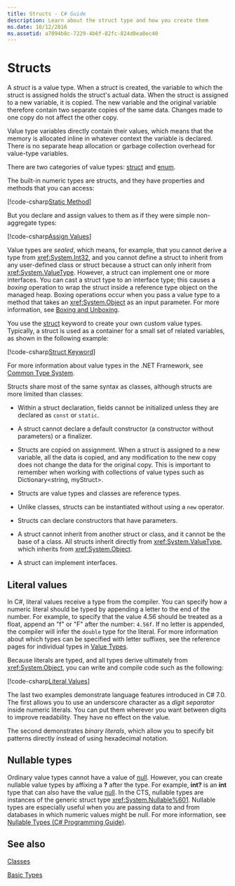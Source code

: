 ```yaml
---
title: Structs - C# Guide
description: Learn about the struct type and how you create them
ms.date: 10/12/2016
ms.assetid: a7094b8c-7229-4b6f-82fc-824d0ea0ec40
---
```


# Structs
A *struct* is a value type. When a struct is created, the variable to which the struct is assigned holds the struct's actual data. When the struct is assigned to a new variable, it is copied. The new variable and the original variable therefore contain two separate copies of the same data. Changes made to one copy do not affect the other copy.

Value type variables directly contain their values, which means that the memory is allocated inline in whatever context the variable is declared. There is no separate heap allocation or garbage collection overhead for value-type variables.  
  
There are two categories of value types: [struct](./language-reference/keywords/struct.md) and [enum](./language-reference/keywords/enum.md).  
  
The built-in numeric types are structs, and they have properties and methods that you can access:  
  
[!code-csharp[Static Method](../../samples/snippets/csharp/concepts/structs/static-method.cs)]
  
But you declare and assign values to them as if they were simple non-aggregate types:  
  
[!code-csharp[Assign Values](../../samples/snippets/csharp/concepts/structs/assign-value.cs)] 
  
Value types are *sealed*, which means, for example, that you cannot derive a type from <xref:System.Int32>, and you cannot define a struct to inherit from any user-defined class or struct because a struct can only inherit from <xref:System.ValueType>. However, a struct can implement one or more interfaces. You can cast a struct type to an interface type; this causes a *boxing* operation to wrap the struct inside a reference type object on the managed heap. Boxing operations occur when you pass a value type to a method that takes an <xref:System.Object> as an input parameter. For more information, see [Boxing and Unboxing](./programming-guide/types/boxing-and-unboxing.md ).  
  
You use the [struct](./language-reference/keywords/struct.md) keyword to create your own custom value types. Typically, a struct is used as a container for a small set of related variables, as shown in the following example:  
  
[!code-csharp[Struct Keyword](../../samples/snippets/csharp/concepts/structs/struct-keyword.cs)]  
  
For more information about value types in the .NET Framework, see [Common Type System](../standard/common-type-system.md).  
    
Structs share most of the same syntax as classes, although structs are more limited than classes:  
  
-   Within a struct declaration, fields cannot be initialized unless they are declared as `const` or `static`.  
  
-   A struct cannot declare a default constructor (a constructor without parameters) or a finalizer.  
  
-   Structs are copied on assignment. When a struct is assigned to a new variable, all the data is copied, and any modification to the new copy does not change the data for the original copy. This is important to remember when working with collections of value types such as Dictionary<string, myStruct>.  
  
-   Structs are value types and classes are reference types.  
  
-   Unlike classes, structs can be instantiated without using a `new` operator.  
  
-   Structs can declare constructors that have parameters.  
  
-   A struct cannot inherit from another struct or class, and it cannot be the base of a class. All structs inherit directly from <xref:System.ValueType>, which inherits from <xref:System.Object>.  
  
-   A struct can implement interfaces.

## Literal values  
In C#, literal values receive a type from the compiler. You can specify how a numeric literal should be typed by appending a letter to the end of the number. For example, to specify that the value 4.56 should be treated as a float, append an "f" or "F" after the number: `4.56f`. If no letter is appended, the compiler will infer the `double` type for the literal. For more information about which types can be specified with letter suffixes, see the reference pages for individual types in [Value Types](./language-reference/keywords/value-types.md).  
  
Because literals are typed, and all types derive ultimately from <xref:System.Object>, you can write and compile code such as the following:  
  
[!code-csharp[Literal Values](../../samples/snippets/csharp/concepts/structs/literals.cs)]

The last two examples demonstrate language features introduced in C# 7.0. The first allows you to use an underscore character as a *digit separator* inside numeric literals. You can put them wherever you want between digits to improve readability. They have no effect on the value.

The second demonstrates *binary literals*, which allow you to specify bit patterns directly instead of using hexadecimal notation.

## Nullable types  
Ordinary value types cannot have a value of [null](./language-reference/keywords/null.md). However, you can create nullable value types by affixing a **?** after the type. For example, **int?** is an **int** type that can also have the value [null](./language-reference/keywords/null.md). In the CTS, nullable types are instances of the generic struct type <xref:System.Nullable%601>. Nullable types are especially useful when you are passing data to and from databases in which numeric values might be null. For more information, see [Nullable Types (C# Programming Guide)](./programming-guide/nullable-types/index.md).

## See also
[Classes](classes.md)

[Basic Types](basic-types.md)
